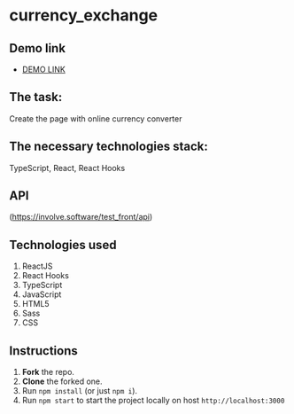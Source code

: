 # currency_exchange

## Demo link
 - [DEMO LINK](http://ivan-panchenko1992.github.io/currency_exchange)

## The task: 
Create the page with online currency converter

## The necessary technologies stack:
TypeScript, React, React Hooks

## API
(https://involve.software/test_front/api)

## Technologies used
1. ReactJS
2. React Hooks
3. TypeScript
4. JavaScript
5. HTML5
6. Sass
7. CSS  

## Instructions
1. **Fork** the repo.
2. **Clone** the forked one.
3. Run `npm install` (or just `npm i`).
4. Run `npm start` to start the project locally on host `http://localhost:3000`

